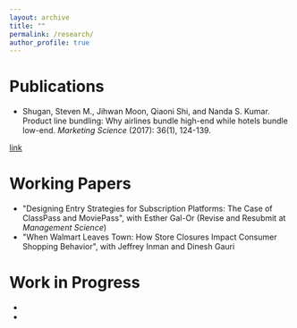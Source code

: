 ```yaml
---
layout: archive
title: ""
permalink: /research/
author_profile: true
---
```

Publications
=====
* Shugan, Steven M., Jihwan Moon, Qiaoni Shi, and Nanda S. Kumar. Product line bundling: 
Why airlines bundle high-end while hotels bundle low-end. _Marketing Science_ (2017): 36(1), 124-139.


[link](https://pubsonline.informs.org/doi/10.1287/mksc.2016.1004)

Working Papers
=====
* "Designing Entry Strategies for Subscription Platforms:
The Case of ClassPass and MoviePass", with Esther Gal-Or 
(Revise and Resubmit at _Management Science_)
* "When Walmart Leaves Town: 
How Store Closures Impact Consumer Shopping Behavior", 
with Jeffrey Inman and Dinesh Gauri

Work in Progress
=====
*
*
